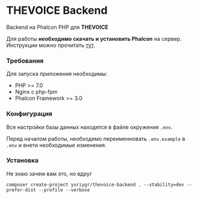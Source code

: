 THEVOICE Backend
==========
Backend на Phalcon PHP для **THEVOICE**

Для работы **необходимо скачать и установить Phalcon** на сервер. Инструкции можно прочитать [тут](http://phalconphp.com/en/download).

### Требования

Для запуска приложения необходимы:

* PHP >= 7.0
* Nginx c php-fpm
* Phalcon Framework >= 3.0

### Конфигурация

Все настройки базы данных находятся в файле окружения `.env`.

Перед началом работы, необходимо переименновать `.env.example` в `.env` и внети необходимые изменения.

### Установка

Не знаю зачем вам это, но вдруг

`composer create-project yuriygr/thevoice-backend . --stability=dev --prefer-dist --profile --verbose`